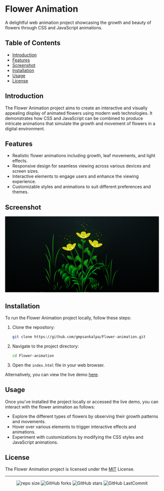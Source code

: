 # Flower Animation

A delightful web animation project showcasing the growth and beauty of flowers through CSS and JavaScript animations.


## Table of Contents

- [Introduction](#introduction)
- [Features](#features)
- [Screenshot](#screenshot)
- [Installation](#installation)
- [Usage](#usage)
- [License](#license)

## Introduction

The Flower Animation project aims to create an interactive and visually appealing display of animated flowers using modern web technologies. It demonstrates how CSS and JavaScript can be combined to produce intricate animations that simulate the growth and movement of flowers in a digital environment.

## Features

- Realistic flower animations including growth, leaf movements, and light effects.
- Responsive design for seamless viewing across various devices and screen sizes.
- Interactive elements to engage users and enhance the viewing experience.
- Customizable styles and animations to suit different preferences and themes.

## Screenshot

![img](./img/image.png)

## Installation

To run the Flower Animation project locally, follow these steps:

1. Clone the repository:

    ```bash
    git clone https://github.com/gmpsankalpa/Flower-animation.git

2. Navigate to the project directory:

    ```bash
    cd Flower-animation

3. Open the `index.html` file in your web browser.

Alternatively, you can view the live demo [here](https://gmpsankalpa.github.io/Flower-animation/).

## Usage

Once you've installed the project locally or accessed the live demo, you can interact with the flower animation as follows:

- Explore the different types of flowers by observing their growth patterns and movements.
- Hover over various elements to trigger interactive effects and animations.
- Experiment with customizations by modifying the CSS styles and JavaScript animations.

## License

The Flower Animation project is licensed under the [MIT](LICENSE) License.

---

<div align="center">

   ![repo size](https://img.shields.io/github/repo-size/gmpsankalpa/Flower-animation?label=Repo%20Size&style=for-the-badge&labelColor=black&color=20bf6b)
   ![GitHub forks](https://img.shields.io/github/forks/gmpsankalpa/Flower-animation?&labelColor=black&color=0fb9b1&style=for-the-badge)
   ![GitHub stars](https://img.shields.io/github/stars/gmpsankalpa/Flower-animation?&labelColor=black&color=f7b731&style=for-the-badge)
   ![GitHub LastCommit](https://img.shields.io/github/last-commit/gmpsankalpa/Flower-animation?logo=github&labelColor=black&color=d1d8e0&style=for-the-badge)

</div>